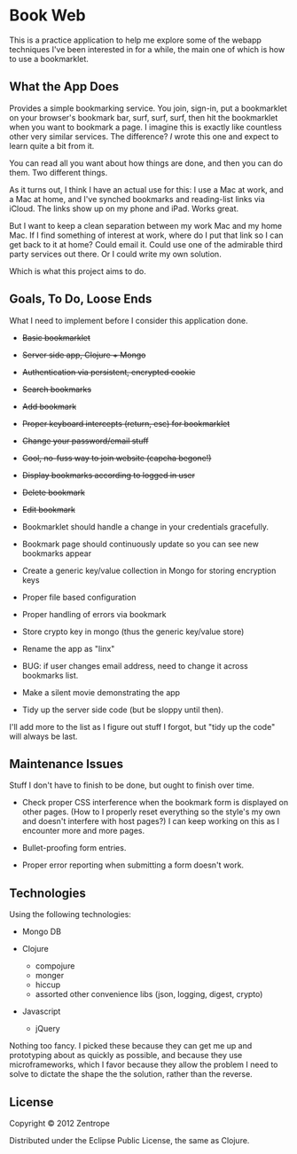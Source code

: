 # Book Web

This is a practice application to help me explore some of the webapp
techniques I've been interested in for a while, the main one of which
is how to use a bookmarklet.

## What the App Does

Provides a simple bookmarking service. You join, sign-in, put a
bookmarklet on your browser's bookmark bar, surf, surf, surf, then hit
the bookmarklet when you want to bookmark a page. I imagine this is
exactly like countless other very similar services. The difference?
_I_ wrote this one and expect to learn quite a bit from it.

You can read all you want about how things are done, and then you can
do them. Two different things.

As it turns out, I think I have an actual use for this: I use a Mac at
work, and a Mac at home, and I've synched bookmarks and reading-list
links via iCloud. The links show up on my phone and iPad. Works great.

But I want to keep a clean separation between my work Mac and my home
Mac. If I find something of interest at work, where do I put that link
so I can get back to it at home? Could email it. Could use one of the
admirable third party services out there. Or I could write my own
solution.

Which is what this project aims to do.

## Goals, To Do, Loose Ends

What I need to implement before I consider this application done.

  * ~~Basic bookmarklet~~

  * ~~Server side app, Clojure + Mongo~~

  * ~~Authentication via persistent, encrypted cookie~~

  * ~~Search bookmarks~~

  * ~~Add bookmark~~

  * ~~Proper keyboard intercepts (return, esc) for bookmarklet~~

  * ~~Change your password/email stuff~~

  * ~~Cool, no-fuss way to join website (capcha begone!)~~

  * ~~Display bookmarks according to logged in user~~

  * ~~Delete bookmark~~

  * ~~Edit bookmark~~

  * Bookmarklet should handle a change in your credentials gracefully.

  * Bookmark page should continuously update so you can see new
    bookmarks appear

  * Create a generic key/value collection in Mongo for storing
    encryption keys

  * Proper file based configuration

  * Proper handling of errors via bookmark

  * Store crypto key in mongo (thus the generic key/value store)

  * Rename the app as "linx"

  * BUG: if user changes email address, need to change it across bookmarks list.

  * Make a silent movie demonstrating the app

  * Tidy up the server side code (but be sloppy until then).

I'll add more to the list as I figure out stuff I forgot, but "tidy up
the code" will always be last.

## Maintenance Issues

Stuff I don't have to finish to be done, but ought to finish over
time.

  * Check proper CSS interference when the bookmark form is displayed
    on other pages. (How to I properly reset everything so the style's
    my own and doesn't interfere with host pages?) I can keep working
    on this as I encounter more and more pages.

  * Bullet-proofing form entries.

  * Proper error reporting when submitting a form doesn't work.

## Technologies

Using the following technologies:

  * Mongo DB

  * Clojure
    - compojure
    - monger
    - hiccup
    - assorted other convenience libs (json, logging, digest, crypto)

  * Javascript
    - jQuery

Nothing too fancy. I picked these because they can get me up and
prototyping about as quickly as possible, and because they use
microframeworks, which I favor because they allow the problem I need
to solve to dictate the shape the the solution, rather than the
reverse.

## License

Copyright © 2012 Zentrope

Distributed under the Eclipse Public License, the same as Clojure.
